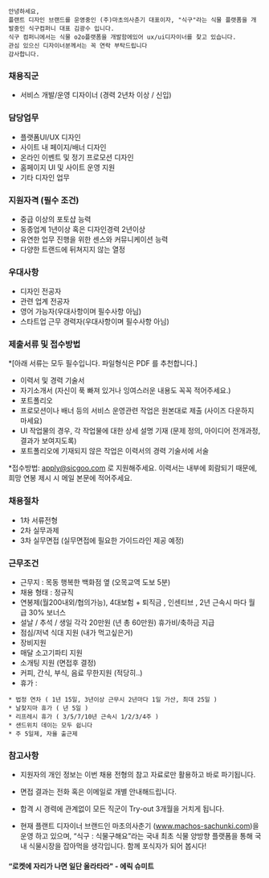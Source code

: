 ```
안녕하세요,
플랜트 디자인 브랜드를 운영중인 (주)마초의사춘기 대표이자, "식구"라는 식물 플랫폼을 개발중인 식구컴퍼니 대표 김광수 입니다.
식구 컴퍼니에서는 식물 o2o플랫폼을 개발함에있어 ux/ui디자이너를 찾고 있습니다.
관심 있으신 디자이너분께서는 꼭 연락 부탁드립니다
감사합니다.
```
### 채용직군
- 서비스 개발/운영 디자이너 (경력 2년차 이상 / 신입)

### 담당업무
- 플랫폼UI/UX 디자인
- 사이트 내 페이지/배너 디자인
- 온라인 이벤트 및 정기 프로모션 디자인
- 홈페이지 UI 및 사이트 운영 지원
- 기타 디자인 업무

### 지원자격 (필수 조건)
- 중급 이상의 포토샵 능력
- 동종업계 1년이상 혹은 디자인경력 2년이상
- 유연한 업무 진행을 위한 센스와 커뮤니케이션 능력
- 다양한 트랜드에 뒤쳐지지 않는 열정

### 우대사항
- 디자인 전공자
- 관련 업계 전공자
- 영어 가능자(우대사항이며 필수사항 아님)
- 스타트업 근무 경력자(우대사항이며 필수사항 아님)

### 제출서류 및 접수방법
*[아래 서류는 모두 필수입니다. 파일형식은 PDF 를 추천합니다.]

- 이력서 및 경력 기술서
- 자기소개서 (자신이 푹 빠져 있거나 잉여스러운 내용도 꼭꼭 적어주세요.)
- 포트폴리오
- 프로모션이나 배너 등의 서비스 운영관련 작업은 원본대로 제출 (사이즈 다운하지 마세요)
- UI 작업물의 경우, 각 작업물에 대한 상세 설명 기재 (문제 정의, 아이디어 전개과정, 결과가 보여지도록)
- 포트폴리오에 기재되지 않은 작업은 이력서의 경력 기술서에 서술

*접수방법: apply@sicgoo.com 로 지원해주세요.
이력서는 내부에 회람되기 때문에, 희망 연봉 제시 시 메일 본문에 적어주세요.

### 채용절차
- 1차 서류전형
- 2차 실무과제
- 3차 실무면접 (실무면접에 필요한 가이드라인 제공 예정)

### 근무조건
- 근무지 : 목동 행복한 백화점 옆 (오목교역 도보 5분)
- 채용 형태 : 정규직
- 연봉제(월200내외/협의가능), 4대보험 + 퇴직금 , 인센티브 , 2년 근속시 마다 월급 30% 보너스
- 설날 / 추석 / 생일 각각 20만원 (년 총 60만원) 휴가비/축하금 지급
- 점심/저녁 식대 지원 (내가 먹고싶은거)
- 장비지원 
- 매달 소고기파티 지원
- 소개팅 지원 (면접후 결정)
- 커피, 간식, 부식, 음료 무한지원 (적당히..)
- 휴가 :
```
* 법정 연차 ( 1년 15일, 3년이상 근무시 2년마다 1일 가산, 최대 25일 )
* 날찾지마 휴가 ( 년 5일 )
* 리프레시 휴가 ( 3/5/7/10년 근속시 1/2/3/4주 )
* 샌드위치 데이는 모두 쉽니다
* 주 5일제, 자율 출근제
```
### 참고사항
- 지원자의 개인 정보는 이번 채용 전형의 참고 자료로만 활용하고 바로 파기됩니다.
- 면접 결과는 전화 혹은 이메일로 개별 안내해드립니다.
- 합격 시 경력에 관계없이 모든 직군이 Try-out 3개월을 거치게 됩니다.

- 현재 플랜트 디자이너 브랜드인 마초의사춘기 (www.machos-sachunki.com)을 운영 하고 있으며, “식구 : 식물구해요”라는 국내 최초 식물 양방향 플랫폼을 통해 국내 식물시장을 잡아먹을 생각입니다. 함께 포식자가 되어 봅시다!

#### “로켓에 자리가 나면 일단 올라타라" - 에릭 슈미트
